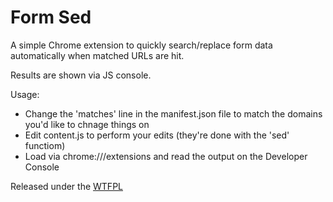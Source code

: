 # Form Sed

A simple Chrome extension to quickly search/replace form data automatically when matched URLs are hit.

Results are shown via JS console.

Usage:
 - Change the 'matches' line in the manifest.json file to match the domains you'd like to chnage things on
 - Edit content.js to perform your edits (they're done with the 'sed' functiom)
 - Load via chrome:///extensions and read the output on the Developer Console

Released under the [WTFPL](http://sam.zoy.org/wtfpl/COPYING)

